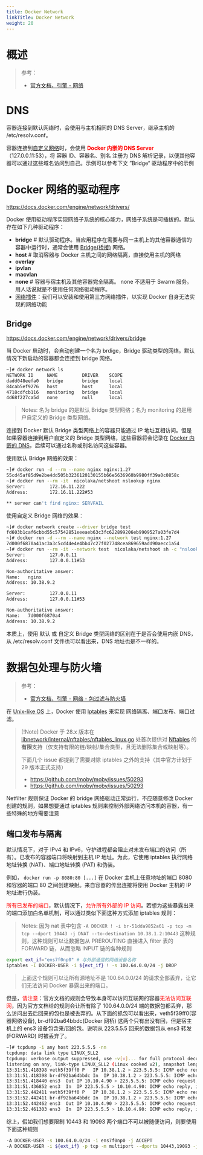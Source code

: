```yaml
---
title: Docker Network
linkTitle: Docker Network
weight: 20
---
```


# 概述

> 参考：
>
> - [官方文档，引擎 - 网络](https://docs.docker.com/engine/network/)

# DNS

容器连接到默认网络时，会使用与主机相同的 DNS Server，继承主机的 /etc/resolv.conf。

容器连接到[自定义网络](https://docs.docker.com/engine/network/tutorials/standalone/#use-user-defined-bridge-networks)时，会使用 **<font color="#ff0000">Docker 内嵌的 DNS Server</font>**（127.0.0.11:53），将 容器 ID、容器名、别名 注册为 DNS 解析记录，以便其他容器可以通过这些域名访问到自己。示例可以参考下文 ”Bridge“ 驱动程序中的示例

# Docker 网络的驱动程序

https://docs.docker.com/engine/network/drivers/

Docker 使用驱动程序实现网络子系统的核心能力，网络子系统是可插拔的。默认存在如下几种驱动程序：

- **bridge** # 默认驱动程序。当应用程序在需要与同一主机上的其他容器通信的容器中运行时，通常会使用 [Bridge(桥接)](#bridge) 网络。
- **host** # 取消容器与 Docker 主机之间的网络隔离，直接使用主机的网络
- **overlay**
- **ipvlan**
- **macvlan**
- **none** # 容器与宿主机及其他容器完全隔离。 none 不适用于 Swarm 服务。用人话说就是不使用任何网络驱动程序。
- [网络插件](https://docs.docker.com/engine/extend/plugins_network/)：我们可以安装和使用第三方网络插件，以实现 Docker 自身无法实现的网络功能

## Bridge

https://docs.docker.com/engine/network/drivers/bridge

当 Docker 启动时，会自动创建一个名为 brdige，Bridge 驱动类型的网络。默认情况下新启动的容器都会连接到 bridge 网络。

```bash
~]# docker network ls
NETWORK ID     NAME         DRIVER    SCOPE
dadd048eefa0   bridge       bridge    local
84cab5ef9276   host         host      local
4718cdfcb116   monitoring   bridge    local
4d68f227ca5d   none         null      local
```

> Notes: 名为 bridge 的是默认 Bridge 类型网络；名为 monitoring 的是用户自定义的 Bridge 类型网络。

连接到 Docker 默认 Bridge 类型网络上的容器只能通过 IP 地址互相访问。但是如果容器连接到用户自定义的 Bridge 类型网络，这些容器将会记录在 [Docker 内嵌的 DNS](#内嵌的%20DNS)，后续可以通过名称或别名访问这些容器。

使用默认 Bridge 网络的效果：

```bash
~]# docker run -d --rm --name nginx nginx:1.27
55cd45af85d9e2be4dd505b3236120130155b66e5636960b9980ff39a0c0858c
~]# docker run --rm -it  nicolaka/netshoot nslookup nginx
Server:         172.16.11.222
Address:        172.16.11.222#53

** server can't find nginx: SERVFAIL
```

使用自定义 Bridge 网络的效果：

```bash
~]# docker network create --driver bridge test
fd603b1caf6cbbd55c57542851eeeaeb63c3fc622899206eb9909527a03fe7d4
~]# docker run -d --rm --name nginx --network test nginx:1.27
7d000f6870a41ac3a3c5cd44e4e4bb47c27f027748cea869659add90aecc1a54
~]# docker run --rm -it --network test  nicolaka/netshoot sh -c "nslookup nginx && nslookup 7d000f6870a4"
Server:         127.0.0.11
Address:        127.0.0.11#53

Non-authoritative answer:
Name:   nginx
Address: 10.38.9.2

Server:         127.0.0.11
Address:        127.0.0.11#53

Non-authoritative answer:
Name:   7d000f6870a4
Address: 10.38.9.2
```

本质上，使用 默认 或 自定义 Bridge 类型网络的区别在于是否会使用内嵌 DNS，从 /etc/resolv.conf 文件也可以看出来，DNS 地址也是不一样的。

# 数据包处理与防火墙

> 参考：
>
> - [官方文档，引擎 - 网络 - 包过滤与防火墙](https://docs.docker.com/engine/network/packet-filtering-firewalls)

在 [Unix-like OS](/docs/1.操作系统/Operating%20system/Unix-like%20OS/Unix-like%20OS.md) 上，Docker 使用 [Iptables](/docs/1.操作系统/Kernel/Network/Linux%20网络流量控制/Netfilter/Iptables/Iptables.md) 来实现 网络隔离、端口发布、端口过滤。

> [!Note] Docker 于 28.x 版本在 [libnetwork/internal/nftables/nftables_linux.go](https://github.com/moby/moby/blob/28.x/libnetwork/internal/nftables/nftables_linux.go) 处首次提供对 [Nftables](/docs/1.操作系统/Kernel/Network/Linux%20网络流量控制/Netfilter/Nftables/Nftables.md) 的**有限**支持（仅支持有限的链/映射/集合类型，且无法删除集合或映射等）。
>
> 下面几个 issue 都提到了需要对除 iptables 之外的支持（其中官方计划于 29 版本正式支持）
>
> - https://github.com/moby/moby/issues/50293
> - https://github.com/moby/moby/issues/50293

Netfilter 规则保证 Docker 的 bridge 网络驱动正常运行，不应随意修改 Docker 创建的规则，如果想要通过 iptables 规则来控制外部网络访问本机的容器，有一些特殊的地方需要注意

## 端口发布与隔离

默认情况下，对于 IPv4 和 IPv6，守护进程都会阻止对未发布端口的访问（所有）。已发布的容器端口将映射到主机 IP 地址。为此，它使用 iptables 执行网络地址转换 (NAT)、端口地址转换 (PAT) 和伪装。

例如， `docker run -p 8080:80 [...]` 在 Docker 主机上任意地址的端口 8080 和容器的端口 80 之间创建映射。来自容器的传出连接将使用 Docker 主机的 IP 地址进行伪装。

<font color="#ff0000">所有已发布的端口</font>，默认情况下，<font color="#ff0000">允许所有外部的 IP 访问</font>。若想为这些暴露出来的端口添加白名单机制，可以通过类似下面这种方式添加 iptables 规则：

> Notes: 因为 nat 表中包含 `-A DOCKER ! -i br-51dda9852a61 -p tcp -m tcp --dport 10443 -j DNAT --to-destination 10.38.1.2:10443` 这种规则，这种规则可以让数据包从 PREROUTING 直接进入 filter 表的 FORWARD 链，从而忽略 INPUT 链的各种规则

```bash
export ext_if="ens7f0np0" # 与外部通信的网络设备名称
iptables -I DOCKER-USER -i ${ext_if} ! -s 100.64.0.0/24 -j DROP
```

> 上面这个规则可以让所有源地址不是 100.64.0.0/24 的请求全部丢弃，让它们无法访问 Docker 暴露出来的端口。

但是，<font color="#ff0000">请注意</font>：官方文档的规则会导致本身可以访问互联网的容器<font color="#ff0000">无法访问互联网</font>，因为官方文档给的规则会让所有除了 100.64.0.0/24 端的数据包都丢弃，那么访问出去后回来的包也是被丢弃的。从下面的抓包可以看出来，veth5f39ff0(容器网络设备), br-df92ba64bbdc(Docker 网桥) 这两个只有出没有回，但是宿主机上的 ens3 设备包含来/回的包。说明从 223.5.5.5 回来的数据包从 ens3 转发(FORWARD) 时被丢弃了。

```bash
~]# tcpdump -i any host 223.5.5.5 -nn
tcpdump: data link type LINUX_SLL2
tcpdump: verbose output suppressed, use -v[v]... for full protocol decode
listening on any, link-type LINUX_SLL2 (Linux cooked v2), snapshot length 262144 bytes
13:31:51.418398 veth5f39ff0 P   IP 10.38.1.2 > 223.5.5.5: ICMP echo request, id 7, seq 279, length 64
13:31:51.418398 br-df92ba64bbdc In  IP 10.38.1.2 > 223.5.5.5: ICMP echo request, id 7, seq 279, length 64
13:31:51.418440 ens3  Out IP 10.10.4.90 > 223.5.5.5: ICMP echo request, id 7, seq 279, length 64
13:31:51.436852 ens3  In  IP 223.5.5.5 > 10.10.4.90: ICMP echo reply, id 7, seq 279, length 64
13:31:52.442411 veth5f39ff0 P   IP 10.38.1.2 > 223.5.5.5: ICMP echo request, id 7, seq 280, length 64
13:31:52.442411 br-df92ba64bbdc In  IP 10.38.1.2 > 223.5.5.5: ICMP echo request, id 7, seq 280, length 64
13:31:52.442462 ens3  Out IP 10.10.4.90 > 223.5.5.5: ICMP echo request, id 7, seq 280, length 64
13:31:52.461303 ens3  In  IP 223.5.5.5 > 10.10.4.90: ICMP echo reply, id 7, seq 280, length 64
```

综上，假如我们想要限制 10443 和 19093 两个端口不可以被随便访问，则要使用下面这种规则

```bash
-A DOCKER-USER -s 100.64.0.0/24 -i ens7f0np0 -j ACCEPT
-A DOCKER-USER -i ${ext_if} -p tcp -m multiport --dports 10443,19093 -j DROP
```
